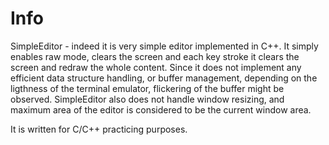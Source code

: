 # Info
SimpleEditor - indeed it is very simple editor implemented in C++. It simply enables raw mode, clears the screen and each key stroke it clears the screen and redraw the whole content.
Since it does not implement any efficient data structure handling, or buffer management, depending on the ligthness of the terminal emulator, flickering of the buffer might be observed.
SimpleEditor also does not handle window resizing, and maximum area of the editor is considered to be the current window area.

It is written for C/C++ practicing purposes.